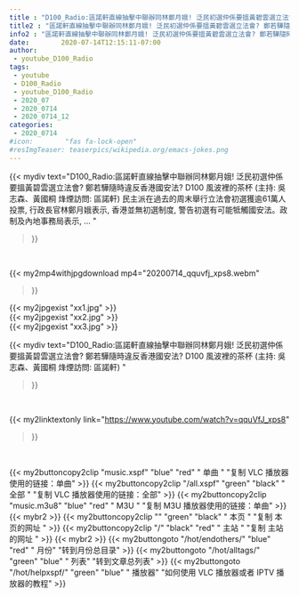 ```yaml
---
title : "D100_Radio:區諾軒直線抽擊中聯辦同林鄭月娥! 泛民初選仲係要搵黃碧雲選立法會? 鄭若驊隨時違反香港國安法? D100 風波裡的茶杯 (主持: 吳志森、黃國桐 烽煙訪問: 區諾軒) "
title2 : "區諾軒直線抽擊中聯辦同林鄭月娥! 泛民初選仲係要搵黃碧雲選立法會? 鄭若驊隨時違反香港國安法? D100 風波裡的茶杯 (主持: 吳志森、黃國桐 烽煙訪問: 區諾軒) "
info2 : "區諾軒直線抽擊中聯辦同林鄭月娥! 泛民初選仲係要搵黃碧雲選立法會? 鄭若驊隨時違反香港國安法? D100 風波裡的茶杯 (主持: 吳志森、黃國桐 烽煙訪問: 區諾軒) 民主派在過去的周末舉行立法會初選獲逾61萬人投票, 行政長官林鄭月娥表示, 香港並無初選制度, 警告初選有可能牴觸國安法。政制及內地事務局表示, ... "
date:        2020-07-14T12:15:11-07:00
author:
 - youtube_D100_Radio
tags:
 - youtube
 - D100_Radio
 - youtube_D100_Radio
 - 2020_07
 - 2020_0714
 - 2020_0714_12
categories:
 - 2020_0714
#icon:        "fas fa-lock-open"
#resImgTeaser: teaserpics/wikipedia.org/emacs-jokes.png
---
```


{{< mydiv text="D100_Radio:區諾軒直線抽擊中聯辦同林鄭月娥! 泛民初選仲係要搵黃碧雲選立法會? 鄭若驊隨時違反香港國安法? D100 風波裡的茶杯 (主持: 吳志森、黃國桐 烽煙訪問: 區諾軒) 民主派在過去的周末舉行立法會初選獲逾61萬人投票, 行政長官林鄭月娥表示, 香港並無初選制度, 警告初選有可能牴觸國安法。政制及內地事務局表示, ... "
>}}
<br>


{{< my2mp4withjpgdownload mp4="20200714_qquvfj_xps8.webm"
>}}

{{< my2jpgexist "xx1.jpg" >}}<br>
{{< my2jpgexist "xx2.jpg" >}}<br>
{{< my2jpgexist "xx3.jpg" >}}<br>



{{< mydiv text="D100_Radio:區諾軒直線抽擊中聯辦同林鄭月娥! 泛民初選仲係要搵黃碧雲選立法會? 鄭若驊隨時違反香港國安法? D100 風波裡的茶杯 (主持: 吳志森、黃國桐 烽煙訪問: 區諾軒) "
>}}
<br>

{{< my2linktextonly link="https://www.youtube.com/watch?v=qquVfJ_xps8"
>}}


<br>

{{< my2buttoncopy2clip "music.xspf"        "blue"   "red"    " 单曲 "  "复制 VLC 播放器使用的链接：单曲" >}} {{< my2buttoncopy2clip "/all.xspf"         "green"  "black"  " 全部 "  "复制 VLC 播放器使用的链接：全部" >}} {{< my2buttoncopy2clip "music.m3u8"        "blue"   "red"    " M3U  "    "复制 M3U 播放器使用的链接：单曲" >}} {{< mybr2 >}} {{< my2buttoncopy2clip ""                  "green"  "black"  " 本页 "    "复制 本页的网址 " >}} {{< my2buttoncopy2clip "/"                 "black"  "red"    " 主站 "    "复制 主站的网址 " >}} {{< mybr2 >}} {{< my2buttongoto      "/hot/endothers/"   "blue"   "red"    " 月份"   "转到月份总目录" >}} {{< my2buttongoto      "/hot/alltags/"     "green"  "blue"   " 列表"   "转到文章总列表" >}} {{< my2buttongoto      "/hot/helpxspf/"    "green"  "blue"   " 播放器" "如何使用 VLC 播放器或者 IPTV 播放器的教程" >}} 
